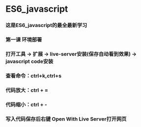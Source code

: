 # ES6_javascript

### 这是ES6_javascript的最全最新学习

### 第一课 环境部署

### 打开工具 -> 扩展 -> live-server安装(保存自动看到效果) -> javascript code安装

###  查看命令：ctrl+k,ctrl+s 
###  代码放大：ctrl + =
###  代码缩小：ctrl + -

###  写入代码保存后右键 Open With Live Server打开网页
 



